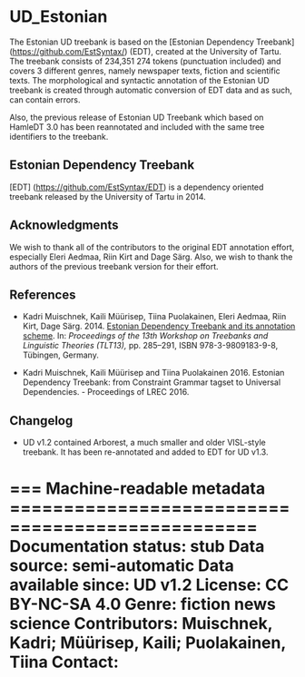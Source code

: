 # UD_Estonian

The Estonian UD treebank is based on the [Estonian Dependency Treebank] (https://github.com/EstSyntax/) (EDT), created at the University of Tartu. The treebank consists of 234,351 274 tokens (punctuation included) and covers 3 different genres, namely newspaper texts, fiction and scientific texts.
The morphological and syntactic annotation of the Estonian UD treebank is created through automatic conversion of EDT data and as such, can contain errors.

Also, the previous release of Estonian UD Treebank which based on HamleDT 3.0 has been reannotated and included with the same tree identifiers to the treebank.

## Estonian Dependency Treebank

[EDT] (https://github.com/EstSyntax/EDT)
is a dependency oriented treebank released by the University of Tartu in 2014.

## Acknowledgments

We wish to thank all of the contributors to the original EDT annotation effort, especially Eleri Aedmaa, Riin Kirt and Dage Särg. Also, we wish to thank the authors of the previous treebank version for their effort.

## References

* Kadri Muischnek, Kaili Müürisep, Tiina Puolakainen, Eleri Aedmaa, Riin Kirt, Dage Särg.
  2014.
  [Estonian Dependency Treebank and its annotation scheme](http://tlt13.sfs.uni-tuebingen.de/tlt13-proceedings.pdf).
  In: *Proceedings of the 13th Workshop on Treebanks and Linguistic Theories (TLT13),*
  pp. 285–291, ISBN 978-3-9809183-9-8, Tübingen, Germany.

* Kadri Muischnek, Kaili Müürisep and Tiina Puolakainen 2016. Estonian Dependency Treebank: from Constraint Grammar tagset to Universal Dependencies. - Proceedings of LREC 2016.

## Changelog

* UD v1.2 contained Arborest, a much smaller and older VISL-style treebank. It has been re-annotated and added to EDT for UD v1.3.

=== Machine-readable metadata =================================================
Documentation status: stub
Data source: semi-automatic
Data available since: UD v1.2
License: CC BY-NC-SA 4.0
Genre: fiction news science
Contributors: Muischnek, Kadri; Müürisep, Kaili; Puolakainen, Tiina
Contact:
===============================================================================
